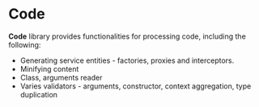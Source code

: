 # Code

**Code** library provides functionalities for processing code, including the following:
* Generating service entities - factories, proxies and interceptors.
* Minifying content
* Class, arguments reader
* Varies validators - arguments, constructor, context aggregation, type duplication
